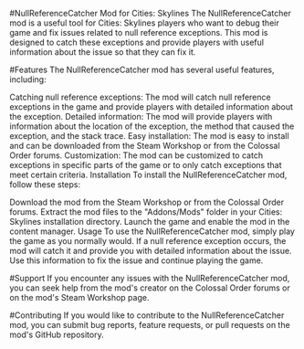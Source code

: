 #NullReferenceCatcher Mod for Cities: Skylines
The NullReferenceCatcher mod is a useful tool for Cities: Skylines players who want to debug their game and fix issues related to null reference exceptions. This mod is designed to catch these exceptions and provide players with useful information about the issue so that they can fix it.

#Features
The NullReferenceCatcher mod has several useful features, including:

Catching null reference exceptions: 
The mod will catch null reference exceptions in the game and provide players with detailed information about the exception.
Detailed information: The mod will provide players with information about the location of the exception, the method that caused the exception, and the stack trace.
Easy installation: The mod is easy to install and can be downloaded from the Steam Workshop or from the Colossal Order forums.
Customization: The mod can be customized to catch exceptions in specific parts of the game or to only catch exceptions that meet certain criteria.
Installation
To install the NullReferenceCatcher mod, follow these steps:

Download the mod from the Steam Workshop or from the Colossal Order forums.
Extract the mod files to the "Addons/Mods" folder in your Cities: Skylines installation directory.
Launch the game and enable the mod in the content manager.
Usage
To use the NullReferenceCatcher mod, simply play the game as you normally would. If a null reference exception occurs, the mod will catch it and provide you with detailed information about the issue. Use this information to fix the issue and continue playing the game.

#Support
If you encounter any issues with the NullReferenceCatcher mod, you can seek help from the mod's creator on the Colossal Order forums or on the mod's Steam Workshop page.

#Contributing
If you would like to contribute to the NullReferenceCatcher mod, you can submit bug reports, feature requests, or pull requests on the mod's GitHub repository.

